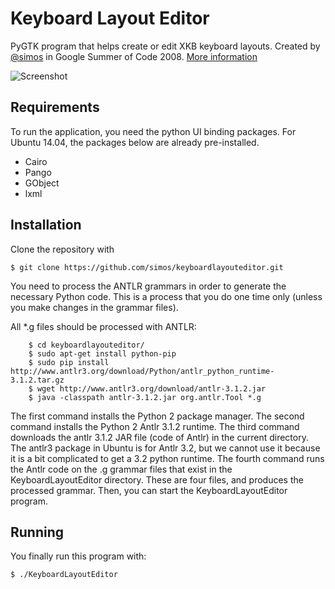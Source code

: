 # Keyboard Layout Editor

PyGTK program that helps create or edit XKB keyboard layouts. Created by [@simos](https://github.com/simos) in Google Summer of Code 2008. [More information](http://simos.info/blog/archives/747/)

![Screenshot](http://simos.info/blog/wp-content/uploads/2008/10/kle-intro.png)

## Requirements

To run the application, you need the python UI binding packages.
For Ubuntu 14.04, the packages below are already pre-installed.

* Cairo
* Pango
* GObject
* lxml

## Installation

Clone the repository with

```
$ git clone https://github.com/simos/keyboardlayouteditor.git
```

You need to process the ANTLR grammars in order to generate the necessary Python code.
This is a process that you do one time only (unless you make changes in the grammar files).

All *.g files should be processed with ANTLR:

```
    $ cd keyboardlayouteditor/
    $ sudo apt-get install python-pip
    $ sudo pip install http://www.antlr3.org/download/Python/antlr_python_runtime-3.1.2.tar.gz
    $ wget http://www.antlr3.org/download/antlr-3.1.2.jar
    $ java -classpath antlr-3.1.2.jar org.antlr.Tool *.g
```

The first command installs the Python 2 package manager.
The second command installs the Python 2 Antlr 3.1.2 runtime.
The third command downloads the antlr 3.1.2 JAR file (code of Antlr) in the current directory.
The antlr3 package in Ubuntu is for Antlr 3.2, but we cannot use it because it is a bit complicated to get a 3.2 python runtime.
The fourth command runs the Antlr code on the .g grammar files that exist in the KeyboardLayoutEditor directory.
These are four files, and produces the processed grammar. 
Then, you can start the KeyboardLayoutEditor program.

## Running

You finally run this program with:

```
$ ./KeyboardLayoutEditor
```
